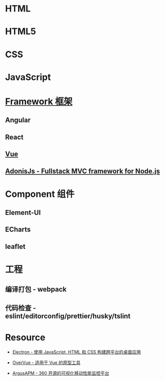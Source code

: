 
# HTML

# HTML5

# CSS

# JavaScript

# [Framework 框架](Framework/README.md)
## Angular
## React
## [Vue](Framework/Vue/README.md)

## [AdonisJs - Fullstack MVC framework for Node.js](https://github.com/adonisjs)

# Component 组件
## Element-UI
## ECharts
## leaflet

# 工程
## 编译打包 - webpack
## 代码检查 - eslint/editorconfig/prettier/husky/tslint

# Resource
* [Electron - 使用 JavaScript, HTML 和 CSS 构建跨平台的桌面应用](https://electronjs.org/)

* [OverVue - 适用于 Vue 的原型工具](https://github.com/TeamOverVue/OverVue)
* [ArgusAPM - 360 开源的可视化移动性能监控平台](https://github.com/Qihoo360/ArgusAPM)
